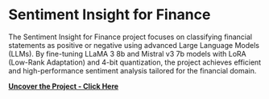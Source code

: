 # Sentiment Insight for Finance


The Sentiment Insight for Finance project focuses on classifying financial statements as positive or negative using advanced Large Language Models (LLMs). By fine-tuning LLaMA 3 8b and Mistral v3 7b models with LoRA (Low-Rank Adaptation) and 4-bit quantization, the project achieves efficient and high-performance sentiment analysis tailored for the financial domain.
<br>

**[<i class="fa-solid fa-up-right-from-square"></i> Uncover the Project - Click Here](https://github.com/pranshu267/Sentiment-Insight-for-Finance)**